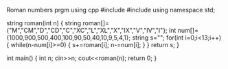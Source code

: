 Roman numbers prgm using cpp
#include <iostream>
#include <string>
using namespace std;

string roman(int n)
{
    string roman[]={"M","CM","D","CD","C","XC","L","XL","X","IX","V","IV","I"};
    int num[]={1000,900,500,400,100,90,50,40,10,9,5,4,1};
    string s="";
    for(int i=0;i<13;i++)
    {
        while(n-num[i]>=0)
        {
            s+=roman[i];
            n-=num[i];
        }
    }
    return s;
}

int main()
{
    int n;
    cin>>n;
    cout<<roman(n);
    return 0;
}
